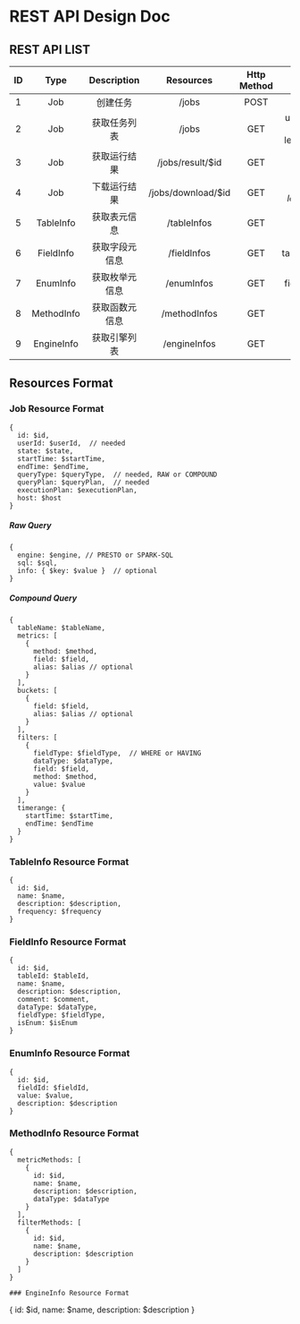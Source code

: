 # REST API Design Doc

## REST API LIST

| ID | Type | Description | Resources | Http Method | URL Params | Request Data(json) | Reponse Data(json) | Comment |
|:---:|:---:|:---:|:---:|:---:|:---:|:---:|:---:|:---:|
| 1 | Job | 创建任务 | /jobs | POST | | $job | | |
| 2 | Job | 获取任务列表 | /jobs | GET | userId=$userId, start=$start, length=$length | | $jobs | |
| 3 | Job | 获取运行结果 | /jobs/result/$id | GET | | | $result | |
| 4 | Job | 下载运行结果 | /jobs/download/$id | GET | start=$start, length=$length | | | |
| 5 | TableInfo | 获取表元信息 | /tableInfos | GET | | | $tableInfos | |
| 6 | FieldInfo | 获取字段元信息 | /fieldInfos | GET | tableId=$tableId | | $fieldInfos | |
| 7 | EnumInfo | 获取枚举元信息 | /enumInfos | GET | fieldId=$fieldId | | $enumInfos | |
| 8 | MethodInfo | 获取函数元信息 | /methodInfos | GET | | | $methodInfo | |
| 9 | EngineInfo | 获取引擎列表 | /engineInfos | GET | | | $engineInfos | |

## Resources Format

### Job Resource Format

```
{
  id: $id,
  userId: $userId,  // needed
  state: $state,
  startTime: $startTime,
  endTime: $endTime,
  queryType: $queryType,  // needed, RAW or COMPOUND
  queryPlan: $queryPlan,  // needed
  executionPlan: $executionPlan,
  host: $host
}
```

##### Raw Query

```
{
  engine: $engine, // PRESTO or SPARK-SQL
  sql: $sql,
  info: { $key: $value }  // optional
}
```

##### Compound Query

```
{
  tableName: $tableName,
  metrics: [
    {
      method: $method,
      field: $field,
      alias: $alias // optional
    }
  ],
  buckets: [
    {
      field: $field,
      alias: $alias // optional
    }
  ],
  filters: [
    {
      fieldType: $fieldType,  // WHERE or HAVING
      dataType: $dataType,
      field: $field,
      method: $method,
      value: $value
    }
  ],
  timerange: {
    startTime: $startTime,
    endTime: $endTime
  }
}
```

### TableInfo Resource Format

```
{
  id: $id,
  name: $name,
  description: $description,
  frequency: $frequency
}
```

### FieldInfo Resource Format

```
{
  id: $id,
  tableId: $tableId,
  name: $name,
  description: $description,
  comment: $comment,
  dataType: $dataType,
  fieldType: $fieldType,
  isEnum: $isEnum
}
```

### EnumInfo Resource Format

```
{
  id: $id,
  fieldId: $fieldId,
  value: $value,
  description: $description
}
```

### MethodInfo Resource Format

```
{
  metricMethods: [
    {
      id: $id,
      name: $name,
      description: $description,
      dataType: $dataType
    }
  ],
  filterMethods: [
    {
      id: $id,
      name: $name,
      description: $description
    }
  ]
}

### EngineInfo Resource Format

```
{
  id: $id,
  name: $name,
  description: $description
}

```